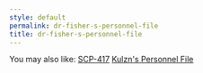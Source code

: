 ```yaml
---
style: default
permalink: dr-fisher-s-personnel-file
title: dr-fisher-s-personnel-file
---
```

You may also like:
[SCP-417](http://scp-wiki.net/scp-417)
[Kulzn's Personnel File](http://scp-wiki.net/kulzn-s-personnel-file)